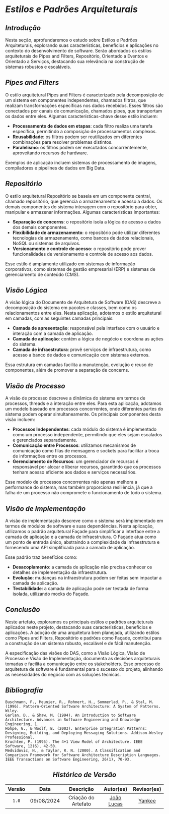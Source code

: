 # <a>*Estilos e Padrões Arquiteturais*</a>

## <a>*Introdução*</a>

Nesta seção, aprofundaremos o estudo sobre Estilos e Padrões Arquiteturais, explorando suas características, benefícios e aplicações no contexto do desenvolvimento de software. Serão abordados os estilos arquiteturais de Pipes and Filters, Repositório, Orientado a Eventos e Orientado a Serviços, destacando sua relevância na construção de sistemas robustos e escaláveis.

## <a>*Pipes and Filters*</a>

O estilo arquitetural Pipes and Filters é caracterizado pela decomposição de um sistema em componentes independentes, chamados filtros, que realizam transformações específicas nos dados recebidos. Esses filtros são conectados por canais de comunicação, chamados pipes, que transportam os dados entre eles. Algumas características-chave desse estilo incluem:

- **Processamento de dados em etapas**: cada filtro realiza uma tarefa específica, permitindo a composição de processamentos complexos.
- **Reusabilidade**: os filtros podem ser reutilizados em diferentes combinações para resolver problemas distintos.
- **Paralelismo**: os filtros podem ser executados concorrentemente, aproveitando recursos de hardware.

Exemplos de aplicação incluem sistemas de processamento de imagens, compiladores e pipelines de dados em Big Data.

## <a>*Repositório*</a>

O estilo arquitetural Repositório se baseia em um componente central, chamado repositório, que gerencia o armazenamento e acesso a dados. Os demais componentes do sistema interagem com o repositório para obter, manipular e armazenar informações. Algumas características importantes:

- **Separação de concerns**: o repositório isola a lógica de acesso a dados dos demais componentes.
- **Flexibilidade de armazenamento**: o repositório pode utilizar diferentes tecnologias de armazenamento, como bancos de dados relacionais, NoSQL ou sistemas de arquivos.
- **Versionamento e controle de acesso**: o repositório pode prover funcionalidades de versionamento e controle de acesso aos dados.

Esse estilo é amplamente utilizado em sistemas de informação corporativos, como sistemas de gestão empresarial (ERP) e sistemas de gerenciamento de conteúdo (CMS).

## <a>*Visão Lógica*</a>

A visão lógica do Documento de Arquitetura de Software (DAS) descreve a decomposição do sistema em pacotes e classes, bem como os relacionamentos entre eles. Nesta aplicação, adotamos o estilo arquitetural em camadas, com as seguintes camadas principais:

- **Camada de apresentação**: responsável pela interface com o usuário e interação com a camada de aplicação.
- **Camada de aplicação**: contém a lógica de negócio e coordena as ações do sistema.
- **Camada de infraestrutura**: provê serviços de infraestrutura, como acesso a banco de dados e comunicação com sistemas externos.

Essa estrutura em camadas facilita a manutenção, evolução e reuso de componentes, além de promover a separação de concerns.

## <a>*Visão de Processo*</a>

A visão de processo descreve a dinâmica do sistema em termos de processos, threads e a interação entre eles. Para esta aplicação, adotamos um modelo baseado em processos concorrentes, onde diferentes partes do sistema podem operar simultaneamente. Os principais componentes desta visão incluem:

- **Processos Independentes**: cada módulo do sistema é implementado como um processo independente, permitindo que eles sejam escalados e gerenciados separadamente.
- **Comunicação entre Processos**: utilizamos mecanismos de comunicação como filas de mensagens e sockets para facilitar a troca de informações entre os processos.
- **Gerenciamento de Recursos**: um gerenciador de recursos é responsável por alocar e liberar recursos, garantindo que os processos tenham acesso eficiente aos dados e serviços necessários.

Esse modelo de processos concorrentes não apenas melhora a performance do sistema, mas também proporciona resiliência, já que a falha de um processo não compromete o funcionamento de todo o sistema.

## <a>*Visão de Implementação*</a>

A visão de implementação descreve como o sistema será implementado em termos de módulos de software e suas dependências. Nesta aplicação, utilizamos o padrão arquitetural Façade para simplificar a interface entre a camada de aplicação e a camada de infraestrutura. O Façade atua como um ponto de entrada único, abstraindo a complexidade da infraestrutura e fornecendo uma API simplificada para a camada de aplicação.

Esse padrão traz benefícios como:

- **Desacoplamento**: a camada de aplicação não precisa conhecer os detalhes de implementação da infraestrutura.
- **Evolução**: mudanças na infraestrutura podem ser feitas sem impactar a camada de aplicação.
- **Testabilidade**: a camada de aplicação pode ser testada de forma isolada, utilizando mocks do Façade.

## <a>*Conclusão*</a>

Neste artefato, exploramos os principais estilos e padrões arquiteturais aplicados neste projeto, destacando suas características, benefícios e aplicações. A adoção de uma arquitetura bem planejada, utilizando estilos como Pipes and Filters, Repositório e padrões como Façade, contribui para a construção de um sistema robusto, escalável e de fácil manutenção.

A especificação das visões do DAS, como a Visão Lógica, Visão de Processo e Visão de Implementação, documenta as decisões arquiteturais tomadas e facilita a comunicação entre os stakeholders. Esse processo de arquitetura de software é fundamental para o sucesso do projeto, alinhando as necessidades do negócio com as soluções técnicas.

## <a>*Bibliografia*</a>

    Buschmann, F., Meunier, R., Rohnert, H., Sommerlad, P., & Stal, M. (1996). Pattern-Oriented Software Architecture: A System of Patterns. Wiley.
    Garlan, D., & Shaw, M. (1994). An Introduction to Software Architecture. Advances in Software Engineering and Knowledge Engineering, 1.
    Hohpe, G., & Woolf, B. (2003). Enterprise Integration Patterns: Designing, Building, and Deploying Messaging Solutions. Addison-Wesley Professional.
    Kruchten, P. (1995). The 4+1 View Model of Architecture. IEEE Software, 12(6), 42-50.
    Medvidovic, N., & Taylor, R. N. (2000). A Classification and Comparison Framework for Software Architecture Description Languages. IEEE Transactions on Software Engineering, 26(1), 70-93.

<Center>

## <a>*Histórico de Versão*</a>

| Versão |    Data    |      Descrição      |                    Autor(es)                     |            Revisor(es)             |
| :----: | :--------: | :-----------------: | :----------------------------------------------: | :--------------------------------: |
| `1.0`  | 09/08/2024 | Criação do Artefato | [João Lucas](https://github.com/VasconcelosJoao) | [Yankee](../../Subgrupos/Yankee.md) |